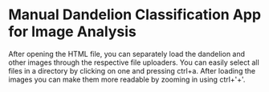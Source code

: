 # Manual Dandelion Classification App for Image Analysis

After opening the HTML file, you can separately load the dandelion and other images through the respective file uploaders. You can easily select all files in a directory by clicking on one and pressing ctrl+a. After loading the images you can make them more readable by zooming in using ctrl+'+'.
